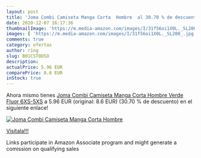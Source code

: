 ```yaml
---
layout: post
title: 'Joma Combi Camiseta Manga Corta  Hombre  al 30.70 % de descuento'
date: 2020-12-07 16:17:36
thumbnailImage: 'https://m.media-amazon.com/images/I/31f56oi1X0L._SL200_.jpg'
images: [ 'https://m.media-amazon.com/images/I/31f56oi1X0L._SL200_.jpg' ]
comments: true
category: ofertas
author: ring
slug: B01CSTOOSO
description:
actualPrice: 5.96 EUR
comparePrice: 8.6 EUR
inStock: true
---
```


Ahora mismo tienes [Joma Combi Camiseta Manga Corta  Hombre  Verde  Fluor   6XS-5XS](https://www.amazon.es/dp/B01CSTOOSO/?tag=tolees-21) a 5.96 EUR (original: 8.6 EUR) (30.70 %  de descuento) en el siguiente enlace!

[![Joma Combi Camiseta Manga Corta  Hombre ](https://m.media-amazon.com/images/I/31f56oi1X0L._SL200_.jpg)](https://www.amazon.es/dp/B01CSTOOSO/?tag=tolees-21)

[Visítala!!!](https://www.amazon.es/dp/B01CSTOOSO/?tag=tolees-21)

Links participate in Amazon Associate program and might generate a comission on qualifying sales
